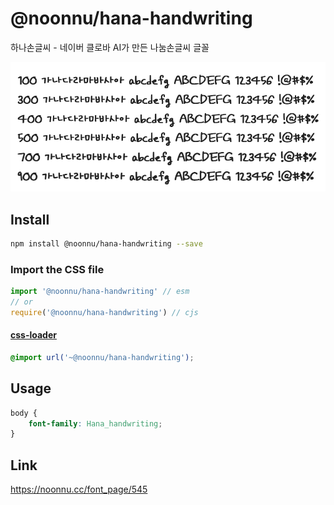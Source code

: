 # @noonnu/hana-handwriting

하나손글씨 - 네이버 클로바 AI가 만든 나눔손글씨 글꼴

![example](./example.png)

## Install

```bash
npm install @noonnu/hana-handwriting --save
```

### Import the CSS file

```js
import '@noonnu/hana-handwriting' // esm
// or
require('@noonnu/hana-handwriting') // cjs
```

#### [css-loader](https://github.com/webpack-contrib/css-loader)

```css
@import url('~@noonnu/hana-handwriting');
```

## Usage

```css
body {
    font-family: Hana_handwriting;
}
```

## Link

https://noonnu.cc/font_page/545
